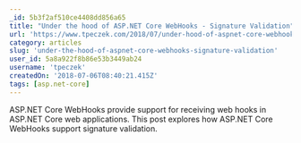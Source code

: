 ```yaml
---
_id: 5b3f2af510ce4408dd856a65
title: "Under the hood of ASP.NET Core WebHooks - Signature Validation"
url: 'https://www.tpeczek.com/2018/07/under-hood-of-aspnet-core-webhooks.html'
category: articles
slug: 'under-the-hood-of-aspnet-core-webhooks-signature-validation'
user_id: 5a8a922f8b86e53b3449ab24
username: 'tpeczek'
createdOn: '2018-07-06T08:40:21.415Z'
tags: [asp.net-core]
---
```


ASP.NET Core WebHooks provide support for receiving web hooks in ASP.NET Core web applications. This post explores how ASP.NET Core WebHooks support signature validation.
